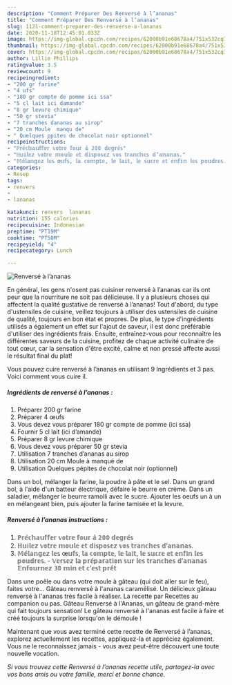 ```yaml
---
description: "Comment Préparer Des Renversé à l’ananas"
title: "Comment Préparer Des Renversé à l’ananas"
slug: 1121-comment-preparer-des-renverse-a-lananas
date: 2020-11-18T12:45:01.033Z
image: https://img-global.cpcdn.com/recipes/62000b91e68678a4/751x532cq70/renverse-a-lananas-photo-principale-de-la-recette.jpg
thumbnail: https://img-global.cpcdn.com/recipes/62000b91e68678a4/751x532cq70/renverse-a-lananas-photo-principale-de-la-recette.jpg
cover: https://img-global.cpcdn.com/recipes/62000b91e68678a4/751x532cq70/renverse-a-lananas-photo-principale-de-la-recette.jpg
author: Lillie Phillips
ratingvalue: 3.5
reviewcount: 9
recipeingredient:
- "200 gr farine"
- "4 ufs"
- "180 gr compte de pomme ici ssa"
- "5 cl lait ici damande"
- "8 gr levure chimique"
- "50 gr stevia"
- "7 tranches dananas au sirop"
- "20 cm Moule  manqu de"
- " Quelques ppites de chocolat noir optionnel"
recipeinstructions:
- "ℙ𝕣𝕖́𝕔𝕙𝕒𝕦𝕗𝕗𝕖𝕣 𝕧𝕠𝕥𝕣𝕖 𝕗𝕠𝕦𝕣 𝕒̀ 𝟚𝟘𝟘 𝕕𝕖𝕘𝕣𝕖́𝕤"
- "ℍ𝕦𝕚𝕝𝕖𝕫 𝕧𝕠𝕥𝕣𝕖 𝕞𝕠𝕦𝕝𝕖 𝕖𝕥 𝕕𝕚𝕤𝕡𝕠𝕤𝕖𝕫 𝕧𝕠𝕤 𝕥𝕣𝕒𝕟𝕔𝕙𝕖𝕤 𝕕’𝕒𝕟𝕒𝕟𝕒𝕤."
- "𝕄𝕖́𝕝𝕒𝕟𝕘𝕖𝕫 𝕝𝕖𝕤 œ𝕦𝕗𝕤, 𝕝𝕒 𝕔𝕠𝕞𝕡𝕥𝕖, 𝕝𝕖 𝕝𝕒𝕚𝕥, 𝕝𝕖 𝕤𝕦𝕔𝕣𝕖 𝕖𝕥 𝕖𝕟𝕗𝕚𝕟 𝕝𝕖𝕤 𝕡𝕠𝕦𝕕𝕣𝕖𝕤. 𝕍𝕖𝕣𝕤𝕖𝕫 𝕝𝕒 𝕡𝕣𝕖́𝕡𝕒𝕣𝕒𝕥𝕚𝕠𝕟 𝕤𝕦𝕣 𝕝𝕖𝕤 𝕥𝕣𝕒𝕟𝕔𝕙𝕖𝕤 𝕕’𝕒𝕟𝕒𝕟𝕒𝕤 𝔼𝕟𝕗𝕠𝕦𝕣𝕟𝕖𝕫 𝟛𝟘 𝕞𝕚𝕟 𝕖𝕥 𝕔’𝕖𝕤𝕥 𝕡𝕣𝕖̂𝕥"
categories:
- Resep
tags:
- renvers
- 
- lananas

katakunci: renvers  lananas 
nutrition: 155 calories
recipecuisine: Indonesian
preptime: "PT19M"
cooktime: "PT50M"
recipeyield: "4"
recipecategory: Lunch

---
```



![Renversé à l’ananas](https://img-global.cpcdn.com/recipes/62000b91e68678a4/751x532cq70/renverse-a-lananas-photo-principale-de-la-recette.jpg)

En général, les gens n'osent pas cuisiner renversé à l’ananas car ils ont peur que la nourriture ne soit pas délicieuse. Il y a plusieurs choses qui affectent la qualité gustative de renversé à l’ananas! Tout d'abord, du type d'ustensiles de cuisine, veillez toujours à utiliser des ustensiles de cuisine de qualité, toujours en bon état et propres. De plus, le type d'ingrédients utilisés a également un effet sur l'ajout de saveur, il est donc préférable d'utiliser des ingrédients frais. Ensuite, entraînez-vous pour reconnaître les différentes saveurs de la cuisine, profitez de chaque activité culinaire de tout cœur, car la sensation d'être excité, calme et non pressé affecte aussi le résultat final du plat!

<!--inarticleads1-->

Vous pouvez cuire renversé à l’ananas en utilisant 9 Ingrédients et 3 pas. Voici comment vous cuire il.

##### Ingrédients de renversé à l’ananas :

1. Préparer 200 gr farine
1. Préparer 4 œufs
1. Vous devez vous préparer 180 gr compte de pomme (ici ssa)
1. Fournir 5 cl lait (ici d’amande)
1. Préparer 8 gr levure chimique
1. Vous devez vous préparer 50 gr stevia
1. Utilisation 7 tranches d’ananas au sirop
1. Utilisation 20 cm Moule à manqué de
1. Utilisation  Quelques pépites de chocolat noir (optionnel)


Dans un bol, mélanger la farine, la poudre à pâte et le sel. Dans un grand bol, à l&#39;aide d&#39;un batteur électrique, défaire le beurre en crème. Dans un saladier, mélanger le beurre ramolli avec le sucre. Ajouter les oeufs un à un en mélangeant bien, puis ajouter la farine tamisée et la levure. 

<!--inarticleads2-->

##### Renversé à l’ananas instructions :

1. ℙ𝕣𝕖́𝕔𝕙𝕒𝕦𝕗𝕗𝕖𝕣 𝕧𝕠𝕥𝕣𝕖 𝕗𝕠𝕦𝕣 𝕒̀ 𝟚𝟘𝟘 𝕕𝕖𝕘𝕣𝕖́𝕤
1. ℍ𝕦𝕚𝕝𝕖𝕫 𝕧𝕠𝕥𝕣𝕖 𝕞𝕠𝕦𝕝𝕖 𝕖𝕥 𝕕𝕚𝕤𝕡𝕠𝕤𝕖𝕫 𝕧𝕠𝕤 𝕥𝕣𝕒𝕟𝕔𝕙𝕖𝕤 𝕕’𝕒𝕟𝕒𝕟𝕒𝕤.
1. 𝕄𝕖́𝕝𝕒𝕟𝕘𝕖𝕫 𝕝𝕖𝕤 œ𝕦𝕗𝕤, 𝕝𝕒 𝕔𝕠𝕞𝕡𝕥𝕖, 𝕝𝕖 𝕝𝕒𝕚𝕥, 𝕝𝕖 𝕤𝕦𝕔𝕣𝕖 𝕖𝕥 𝕖𝕟𝕗𝕚𝕟 𝕝𝕖𝕤 𝕡𝕠𝕦𝕕𝕣𝕖𝕤. - 𝕍𝕖𝕣𝕤𝕖𝕫 𝕝𝕒 𝕡𝕣𝕖́𝕡𝕒𝕣𝕒𝕥𝕚𝕠𝕟 𝕤𝕦𝕣 𝕝𝕖𝕤 𝕥𝕣𝕒𝕟𝕔𝕙𝕖𝕤 𝕕’𝕒𝕟𝕒𝕟𝕒𝕤 𝔼𝕟𝕗𝕠𝕦𝕣𝕟𝕖𝕫 𝟛𝟘 𝕞𝕚𝕟 𝕖𝕥 𝕔’𝕖𝕤𝕥 𝕡𝕣𝕖̂𝕥


Dans une poêle ou dans votre moule à gâteau (qui doit aller sur le feu), faites votre… Gâteau renversé à l&#39;ananas caramélisé. Un délicieux gâteau renversé à l&#39;ananas très facile à réaliser. La recette par Recettes au companion ou pas. Gâteau Renversé à l&#39;Ananas, un gâteau de grand-mère qui fait toujours sensation! Le gâteau renversé à l&#39;ananas est facile à faire et créé toujours la surprise lorsqu&#39;on le démoule ! 

<!--inarticleads1-->

<p>
Maintenant que vous avez terminé cette recette de Renversé à l’ananas, explorez actuellement les recettes, appliquez-la et appréciez également. Vous ne le reconnaissez jamais - vous avez peut-être découvert une toute nouvelle vocation.
</p>

<p>
<i>Si vous trouvez cette Renversé à l’ananas recette utile, partagez-la avec vos bons amis ou votre famille, merci et bonne chance.</i>
</p>
